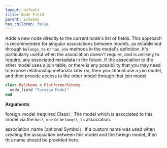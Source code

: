 ```yaml
---
layout: default
title: Node Field
parent: Schemas
has_children: false
---
```


Adds a new node directly to the current node's list of fields. This
approach is recommended for singular associations between models, as
established through `belongs_to` or `has_one` methods in the model's
definition. It's particularly useful when the association doesn't
require, and is unlikely to require, any associated metadata in the
future. If the association to the other model uses a join table, or
there is any possibility that you may need to expose relationship metadata
later on, then you should use a join model, and then provide access
to the other model through that join model.

```ruby
class MySchema < PlatformerSchema
  node_field "Foreign Model"
end

```

**Arguments**

foreign\_model (required Class)
:   The model which is associated to this model via the `has\_one` or `belongs\_to` association.

association\_name (optional Symbol)
:   If a custom name was used when creating the association between this model and the foreign model, then this name should be provided here.